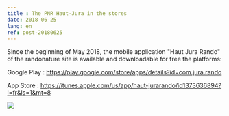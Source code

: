 ```yaml
---
title : The PNR Haut-Jura in the stores
date: 2018-06-25
lang: en
ref: post-20180625
---
```


Since the beginning of May 2018, the mobile application "Haut Jura Rando" of the randonature site is available and downloadable for free the platforms:

Google Play : <a href="https://play.google.com/store/apps/details?id=com.jura.rando" target="_blank">https://play.google.com/store/apps/details?id=com.jura.rando</a>

App Store : <a href="https://itunes.apple.com/us/app/haut-jurarando/id1373636894?l=fr&ls=1&mt=8" target="_blank">https://itunes.apple.com/us/app/haut-jurarando/id1373636894?l=fr&ls=1&mt=8</a>



<img style="max-width: 100%;" src="{{site.base_url}}/assets/img/pnr-haut-jura.png">
